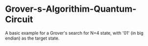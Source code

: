 # Grover-s-Algorithim-Quantum-Circuit
A basic example for a Grover's search for N=4 state, with '01' (in big endian) as the target state. 
